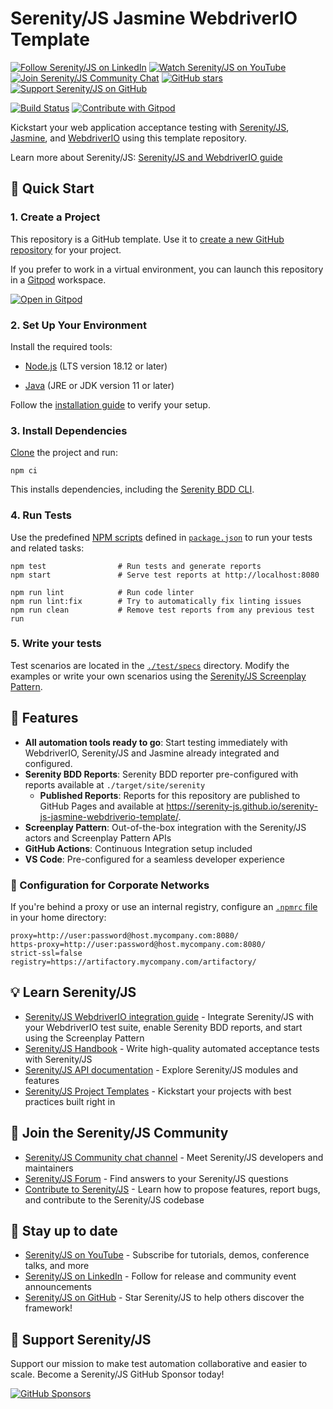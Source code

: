 # Serenity/JS Jasmine WebdriverIO Template

[![Follow Serenity/JS on LinkedIn](https://img.shields.io/badge/Follow-Serenity%2FJS%20-0077B5?logo=linkedin)](https://www.linkedin.com/company/serenity-js)
[![Watch Serenity/JS on YouTube](https://img.shields.io/badge/Watch-@serenity--js-E62117?logo=youtube)](https://www.youtube.com/@serenity-js)
[![Join Serenity/JS Community Chat](https://img.shields.io/badge/Chat-Serenity%2FJS%20Community-FBD30B?logo=matrix)](https://matrix.to/#/#serenity-js:gitter.im)
[![GitHub stars](https://img.shields.io/github/stars/serenity-js/serenity-js?label=Serenity%2FJS&logo=github&style=badge)](https://github.com/serenity-js/serenity-js)
[![Support Serenity/JS on GitHub](https://img.shields.io/badge/Support-@serenity--js-703EC8?logo=github)](https://github.com/sponsors/serenity-js)

[![Build Status](https://github.com/serenity-js/serenity-js-jasmine-webdriverio-template/workflows/build/badge.svg)](https://github.com/serenity-js/serenity-js-jasmine-webdriverio-template/actions)
[![Contribute with Gitpod](https://img.shields.io/badge/Contribute%20with-Gitpod-908a85?logo=gitpod)](https://gitpod.io/from-referrer/)


Kickstart your web application acceptance testing with [Serenity/JS](https://serenity-js.org), [Jasmine](https://jasmine.github.io/),
and [WebdriverIO](https://webdriver.io/) using this template repository.

Learn more about Serenity/JS:
[Serenity/JS and WebdriverIO guide](https://serenity-js.org/handbook/test-runners/webdriverio/)

## 🚀 Quick Start

### 1. Create a Project

This repository is a GitHub template. Use it to [create a new GitHub repository](https://help.github.com/en/articles/creating-a-repository-from-a-template)
for your project.

If you prefer to work in a virtual environment, you can launch this repository in a [Gitpod](https://gitpod.io/from-referrer/) workspace.

[![Open in Gitpod](https://gitpod.io/button/open-in-gitpod.svg)](https://gitpod.io/from-referrer/)

### 2. Set Up Your Environment

Install the required tools:

- [Node.js](https://nodejs.org/en/) (LTS version 18.12 or later)

- [Java](https://adoptopenjdk.net/) (JRE or JDK version 11 or later)

Follow the [installation guide](https://serenity-js.org/handbook/getting-started/installation/) to verify your setup.

### 3. Install Dependencies

[Clone](https://docs.github.com/en/repositories/creating-and-managing-repositories/cloning-a-repository) the project and run:

```
npm ci
```

This installs dependencies, including the [Serenity BDD CLI](https://serenity-js.org/handbook/reporting/serenity-bdd-reporter/).

### 4. Run Tests

Use the predefined [NPM scripts](https://docs.npmjs.com/cli/v10/using-npm/scripts) defined in [`package.json`](package.json) to run your tests
and related tasks:

```
npm test                # Run tests and generate reports
npm start               # Serve test reports at http://localhost:8080

npm run lint            # Run code linter
npm run lint:fix        # Try to automatically fix linting issues
npm run clean           # Remove test reports from any previous test run
```

### 5. Write your tests

Test scenarios are located in the [`./test/specs`](/test/specs) directory.
Modify the examples or write your own scenarios using the [Serenity/JS Screenplay Pattern](https://serenity-js.org/handbook/design/screenplay-pattern/).

## 🌟 Features

- **All automation tools ready to go**: Start testing immediately with WebdriverIO, Serenity/JS and Jasmine already integrated and configured.
- **Serenity BDD Reports**: Serenity BDD reporter pre-configured with reports available at `./target/site/serenity`
    - **Published Reports**: Reports for this repository are published to GitHub Pages and available at https://serenity-js.github.io/serenity-js-jasmine-webdriverio-template/.
- **Screenplay Pattern**: Out-of-the-box integration with the Serenity/JS actors and Screenplay Pattern APIs
- **GitHub Actions**: Continuous Integration setup included
- **VS Code**: Pre-configured for a seamless developer experience

### 🔧 Configuration for Corporate Networks

If you're behind a proxy or use an internal registry, configure an [`.npmrc` file](https://docs.npmjs.com/cli/v6/configuring-npm/npmrc) in your home directory:

```
proxy=http://user:password@host.mycompany.com:8080/
https-proxy=http://user:password@host.mycompany.com:8080/
strict-ssl=false
registry=https://artifactory.mycompany.com/artifactory/
```

## 💡️ Learn Serenity/JS

- [Serenity/JS WebdriverIO integration guide](https://serenity-js.org/handbook/test-runners/webdriverio/) - Integrate Serenity/JS with your WebdriverIO test suite, enable Serenity BDD reports, and start using the Screenplay Pattern
- [Serenity/JS Handbook](https://serenity-js.org/handbook/) - Write high-quality automated acceptance tests with Serenity/JS
- [Serenity/JS API documentation](https://serenity-js.org/api/) - Explore Serenity/JS modules and features
- [Serenity/JS Project Templates](https://serenity-js.org/handbook/getting-started/project-templates/) - Kickstart your projects with best practices built right in

## 👋 Join the Serenity/JS Community

- [Serenity/JS Community chat channel](https://matrix.to/#/#serenity-js:gitter.im) - Meet Serenity/JS developers and maintainers
- [Serenity/JS Forum](https://github.com/orgs/serenity-js/discussions/categories/how-to) - Find answers to your Serenity/JS questions
- [Contribute to Serenity/JS](https://serenity-js.org/community/contributing/) - Learn how to propose features, report bugs, and contribute to the Serenity/JS codebase

## 📣 Stay up to date

- [Serenity/JS on YouTube](https://www.youtube.com/@serenity-js) - Subscribe for tutorials, demos, conference talks, and more
- [Serenity/JS on LinkedIn](https://www.linkedin.com/company/serenity-js) - Follow for release and community event announcements
- [Serenity/JS on GitHub](https://github.com/serenity-js/serenity-js) - Star Serenity/JS to help others discover the framework!

## 💛 Support Serenity/JS

Support our mission to make test automation collaborative and easier to scale. Become a Serenity/JS GitHub Sponsor today!

[![GitHub Sponsors](https://img.shields.io/badge/Sponsor%20@serenity%2FJS-703EC8?style=for-the-badge&logo=github&logoColor=white)](https://github.com/sponsors/serenity-js)
